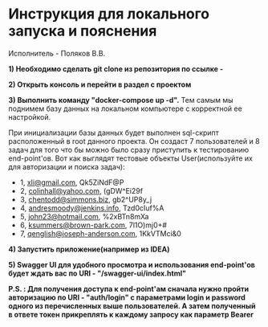 # **Инструкция для локального запуска и пояснения**

Исполнитель - Поляков В.В.

**1) Необходимо сделать git clone из репозитория по ссылке -** 

**2) Открыть консоль и перейти в раздел с проектом**

**3) Выполнить команду "docker-compose up -d".** Тем самым мы поднимем 
базу данных на локальном компьютере с корректной ее настройкой. 

При инициализации
базы данных будет выполнен sql-скрипт расположенный в root данного проекта. Он 
создаст 7 пользователей и 8 задач для того что бы можно было сразу приступить к
тестированию end-point'ов. Вот как выглядят тестовые объекты User(используйте их для авторизации и поиска задач):
* 1, xli@gmail.com, Qk5ZiNdF@P
* 2, colinhall@yahoo.com, (gDW^Ei29f
* 3, chentodd@simmons.biz, gb2^UP8y_j
* 4, andresmoody@jenkins.info, Tzd0cIuf%A
* 5, john23@hotmail.com, %2xBTn8mXa
* 6, ksummers@brown-park.com, 7l1O)mj0+#
* 7, qenglish@joseph-anderson.com, 1KkVTMci&0

**4) Запустить приложение(например из IDEA)**

**5) Swagger UI для удобного просмотра и использования end-point'ов будет ждать
вас по URI - "/swagger-ui/index.html"**

**P.S. : Для получения доступа к end-point'ам сначала нужно пройти авторизацию
по URI - "auth/login" с параметрами login и password одного из перечисленных выше пользователей. А затем 
полученный в ответе токен прикреплять к каждому запросу как параметр Bearer**